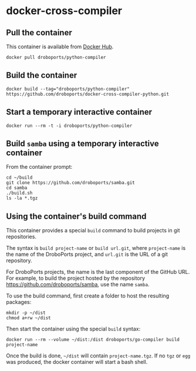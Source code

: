 # docker-cross-compiler

## Pull the container

This container is available from [Docker Hub](https://registry.hub.docker.com/u/droboports/python-compiler/).

```
docker pull droboports/python-compiler
```

## Build the container

```
docker build --tag="droboports/python-compiler" https://github.com/droboports/docker-cross-compiler-python.git
```

## Start a temporary interactive container

```
docker run --rm -t -i droboports/python-compiler
```

## Build `samba` using a temporary interactive container

From the container prompt:
```
cd ~/build
git clone https://github.com/droboports/samba.git
cd samba
./build.sh
ls -la *.tgz
```

## Using the container's build command

This container provides a special `build` command to build projects in git repositories.

The syntax is `build project-name` or `build url.git`, where `project-name` is the name of the DroboPorts project, and `url.git` is the URL of a git repository.

For DroboPorts projects, the name is the last component of the GitHub URL. For example, to build the project hosted by the repository https://github.com/droboports/samba, use the name `samba`.

To use the build command, first create a folder to host the resulting packages:
```
mkdir -p ~/dist
chmod a+rw ~/dist
```

Then start the container using the special `build` syntax:
```
docker run --rm --volume ~/dist:/dist droboports/go-compiler build project-name
```

Once the build is done, `~/dist` will contain `project-name.tgz`. If no `tgz` or `egg` was produced, the docker container will start a bash shell.
